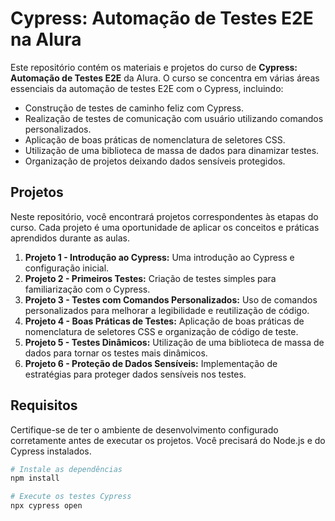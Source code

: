 # Cypress: Automação de Testes E2E na Alura

Este repositório contém os materiais e projetos do curso de **Cypress: Automação de Testes E2E** da Alura. O curso se concentra em várias áreas essenciais da automação de testes E2E com o Cypress, incluindo:

- Construção de testes de caminho feliz com Cypress.
- Realização de testes de comunicação com usuário utilizando comandos personalizados.
- Aplicação de boas práticas de nomenclatura de seletores CSS.
- Utilização de uma biblioteca de massa de dados para dinamizar testes.
- Organização de projetos deixando dados sensíveis protegidos.

## Projetos

Neste repositório, você encontrará projetos correspondentes às etapas do curso. Cada projeto é uma oportunidade de aplicar os conceitos e práticas aprendidos durante as aulas.

1. **Projeto 1 - Introdução ao Cypress:** Uma introdução ao Cypress e configuração inicial.
2. **Projeto 2 - Primeiros Testes:** Criação de testes simples para familiarização com o Cypress.
3. **Projeto 3 - Testes com Comandos Personalizados:** Uso de comandos personalizados para melhorar a legibilidade e reutilização de código.
4. **Projeto 4 - Boas Práticas de Testes:** Aplicação de boas práticas de nomenclatura de seletores CSS e organização de código de teste.
5. **Projeto 5 - Testes Dinâmicos:** Utilização de uma biblioteca de massa de dados para tornar os testes mais dinâmicos.
6. **Projeto 6 - Proteção de Dados Sensíveis:** Implementação de estratégias para proteger dados sensíveis nos testes.

## Requisitos

Certifique-se de ter o ambiente de desenvolvimento configurado corretamente antes de executar os projetos. Você precisará do Node.js e do Cypress instalados.

```bash
# Instale as dependências
npm install

# Execute os testes Cypress
npx cypress open
```

